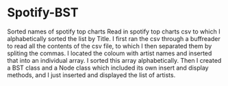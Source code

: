 # Spotify-BST

Sorted names of spotify top charts Read in spotify top charts csv to which I alphabetically sorted the list by Title. I first ran the csv through a buffreader to read all the contents of the csv file, to which I then separated them by spliting the commas. I located the coloum with artist names and inserted that into an individual array. I sorted this array alphabetically. Then I created a BST class and a Node class which included its own insert and display methods, and I just inserted and displayed the list of artists.
